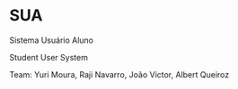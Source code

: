 # SUA 

Sistema Usuário Aluno

Student User System

Team: Yuri Moura, Raji Navarro, João Victor, Albert Queiroz
